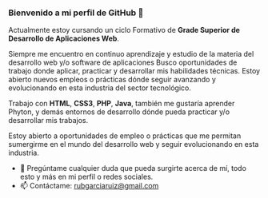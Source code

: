 <!--
**Rugren/Rugren** is a ✨ _special_ ✨ repository because its `README.md` (this file) appears on your GitHub profile.

Here are some ideas to get you started:

- 🔭 I’m currently working on ...
- 🌱 I’m currently learning ...
- 👯 I’m looking to collaborate on ...
- 🤔 I’m looking for help with ...
- 💬 Ask me about ...
- 📫 How to reach me: ...
- 😄 Pronouns: ...
- ⚡ Fun fact: ...
-->

### Bienvenido a mi perfil de GitHub 👋

Actualmente estoy cursando un ciclo Formativo de **Grade Superior de Desarrollo de Aplicaciones Web**.

Siempre me encuentro en continuo aprendizaje y estudio de la materia del desarrollo web y/o software de aplicaciones
Busco oportunidades de trabajo donde aplicar, practicar y desarrollar  mis habilidades técnicas.
Estoy abierto nuevos empleos o prácticas dónde seguir avanzando y evolucionando en esta industria del sector tecnológico.

Trabajo con **HTML**, **CSS3**, **PHP**, **Java**, también me gustaría aprender Phyton, y demás entornos de desarrollo dónde pueda practicar y/o desarrollar mis trabajos. 

Estoy abierto a oportunidades de empleo o prácticas que me permitan sumergirme en el mundo del desarrollo web y seguir evolucionando en esta industria.

- 💬 Pregúntame cualquier duda que pueda surgirte acerca de mí, todo esto y más en mi perfil o redes sociales.
- 📫 Contáctame: rubgarciaruiz@gmail.com 
